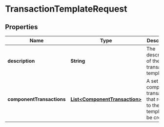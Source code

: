 

# TransactionTemplateRequest


## Properties

| Name | Type | Description | Notes |
|------------ | ------------- | ------------- | -------------|
|**description** | **String** | The description of the transaction template. |  |
|**componentTransactions** | [**List&lt;ComponentTransaction&gt;**](ComponentTransaction.md) | A set of component transactions that relate to the template to be created. |  |



